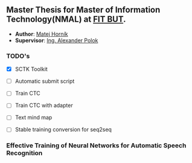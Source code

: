 ## Master Thesis for Master of Information Technology(NMAL) at [FIT BUT](https://www.fit.vut.cz/.en).

- **Author**: [Matej Horník](xhorni20@stud.fit.vut.cz)
- **Supervisor**: [Ing. Alexander Polok](ipoloka@fit.vut.cz)

### TODO's
- [X] SCTK Toolkit
- [ ] Automatic submit script
- [ ] Train CTC
- [ ] Train CTC with adapter
- [ ] Text mind map
- [ ] Stable training conversion for seq2seq


### Effective Training of Neural Networks for Automatic Speech Recognition
